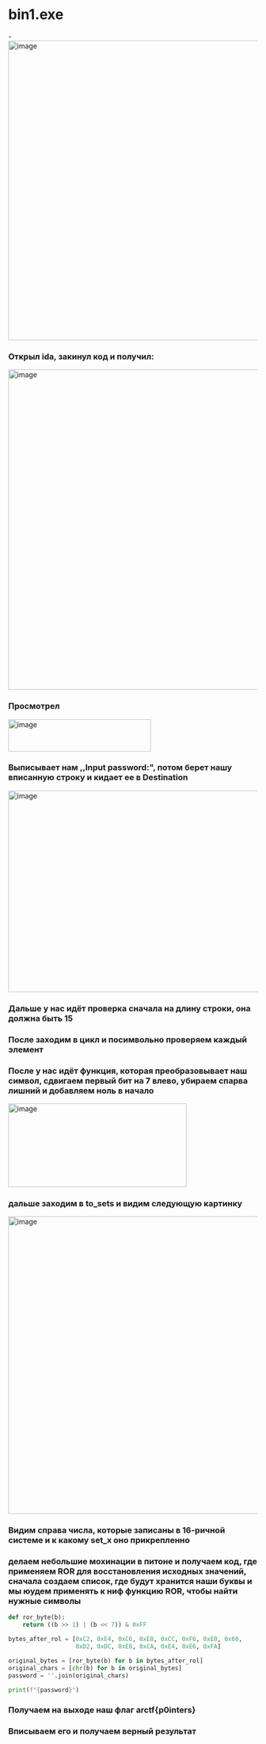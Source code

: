 # bin1.exe

-<img width="1095" height="605" alt="image" src="https://github.com/user-attachments/assets/3f4ebce6-41cd-4dd9-ab86-4a7c94bc6adf" />

### Открыл ida, закинул код и получил:

<img width="918" height="647" alt="image" src="https://github.com/user-attachments/assets/9d4d59c6-3b5c-45e0-95c4-8bc6567fc93f" />

### Просмотрел

<img width="288" height="65" alt="image" src="https://github.com/user-attachments/assets/0c1e4dce-0d01-45c3-92d3-570a1f06c407" />

### Выписывает нам ,,Input password:", потом берет нашу вписанную строку и кидает ее в Destination

<img width="586" height="407" alt="image" src="https://github.com/user-attachments/assets/bc05f5e4-36d5-42f2-a959-98075917bb91" />

### Дальше у нас идёт проверка сначала на длину строки, она должна быть 15
### После заходим в цикл и посимвольно проверяем каждый элемент 
### После у нас идёт функция, которая преобразовывает наш символ, сдвигаем первый бит на 7 влево, убираем спарва лишний и добавляем ноль в начало

<img width="360" height="169" alt="image" src="https://github.com/user-attachments/assets/56fe3dad-bacb-477b-9123-36a1362a0622" />

### дальше заходим в to_sets и видим следующую картинку

<img width="664" height="601" alt="image" src="https://github.com/user-attachments/assets/47e4426d-661a-4083-ab78-21d53811ce7b" />

### Видим справа числа, которые записаны в 16-ричной системе и к какому set_x оно прикрепленно
### делаем небольшие мохинации в питоне и получаем код, где применяем ROR для восстановления исходных значений, сначала создаем список, где будут хранится наши буквы и мы юудем применять к ниф функцию ROR, чтобы найти нужные символы

```python
def ror_byte(b):
    return ((b >> 1) | (b << 7)) & 0xFF

bytes_after_rol = [0xC2, 0xE4, 0xC6, 0xE8, 0xCC, 0xF6, 0xE0, 0x60,
                   0xD2, 0xDC, 0xE8, 0xCA, 0xE4, 0xE6, 0xFA]

original_bytes = [ror_byte(b) for b in bytes_after_rol]
original_chars = [chr(b) for b in original_bytes]
password = ''.join(original_chars)

print(f"{password}")
```

### Получаем на выходе наш флаг arctf{p0inters}
### Вписываем его и получаем верный результат
